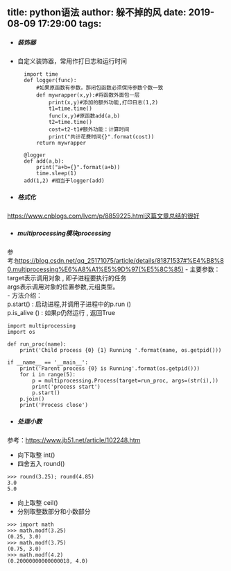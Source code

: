title: python语法
author: 躲不掉的风
date: 2019-08-09 17:29:00
tags:
---
- ##### 装饰器
- 自定义装饰器，常用作打日志和运行时间
  ```
    import time
    def logger(func):
        #如果原函数有参数，那闭包函数必须保持参数个数一致
        def mywrapper(x,y):#将函数外面包一层
            print(x,y)#添加的额外功能,打印日志(1,2)
            t1=time.time()
            func(x,y)#原函数add(a,b)
            t2=time.time()
            cost=t2-t1#额外功能：计算时间
            print("共计花费时间{}".format(cost))
        return mywrapper

    @logger
    def add(a,b):
        print("a+b={}".format(a+b))
        time.sleep(1)
    add(1,2) #相当于logger(add)

  ```  


- ##### 格式化

https://www.cnblogs.com/lvcm/p/8859225.html这篇文章总结的很好

- ##### multiprocessing模块processing
参考:https://blog.csdn.net/qq_25171075/article/details/81871537#%E4%B8%80.multiprocessing%E6%A8%A1%E5%9D%97(%E5%8C%85)
	- 主要参数：   
    target表示调用对象 , 即子进程要执行的任务  
    args表示调用对象的位置参数,元组类型。  
	- 方法介绍：    
    p.start() : 启动进程,并调用子进程中的p.run ()  
    p.is_alive () : 如果p仍然运行 , 返回True

  ```
  import multiprocessing
  import os

  def run_proc(name):
      print('Child process {0} {1} Running '.format(name, os.getpid()))

  if __name__ == '__main__':
      print('Parent process {0} is Running'.format(os.getpid()))
      for i in range(5):
          p = multiprocessing.Process(target=run_proc, args=(str(i),))
          print('process start')
          p.start()
      p.join()
      print('Process close')
  ```

- ##### 处理小数  
参考：https://www.jb51.net/article/102248.htm
  - 向下取整 int()
  - 四舍五入 round()
  ```
  >>> round(3.25); round(4.85)
  3.0
  5.0
  ```
  - 向上取整 ceil()
  - 分别取整数部分和小数部分
  ```
  >>> import math
  >>> math.modf(3.25)
  (0.25, 3.0)
  >>> math.modf(3.75)
  (0.75, 3.0)
  >>> math.modf(4.2)
  (0.20000000000000018, 4.0)
  ```